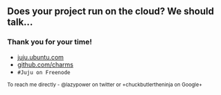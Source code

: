 ##  Does your project run on the cloud? We should talk...

### Thank you for your time!

- [juju.ubuntu.com](http://juju.ubuntu.com)
- [github.com/charms](http://github.com/charms)
- `#Juju on Freenode`

<small>To reach me directly - @lazypower on twitter or +chuckbutlertheninja on Google+</small>